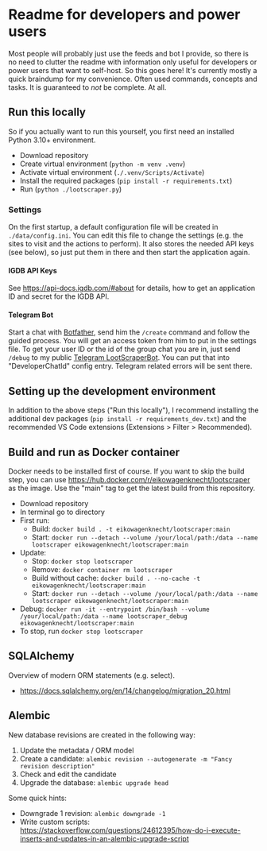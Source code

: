 # Readme for developers and power users

Most people will probably just use the feeds and bot I provide, so there is no need to clutter the readme with information only useful for developers or power users that want to self-host. So this goes here! It's currently mostly a quick braindump for my convenience. Often used commands, concepts and tasks. It is guaranteed to *not* be complete. At all.

## Run this locally

So if you actually want to run this yourself, you first need an installed Python 3.10+ environment.

- Download repository
- Create virtual environment (`python -m venv .venv`)
- Activate virtual environment (`./.venv/Scripts/Activate`)
- Install the required packages (`pip install -r requirements.txt`)
- Run (`python ./lootscraper.py`)

### Settings

On the first startup, a default configuration file will be created in `./data/config.ini`. You can edit this file to change the settings (e.g. the sites to visit and the actions to perform). It also stores the needed API keys (see below), so just put them in there and then start the application again.

#### IGDB API Keys

See <https://api-docs.igdb.com/#about> for details, how to get an application ID and secret for the IGDB API.

#### Telegram Bot

Start a chat with [Botfather](https://t.me/botfather), send him the `/create` command and follow the guided process. You will get an access token from him to put in the settings file. To get your user ID or the id of the group chat you are in, just send `/debug` to my public [Telegram LootScraperBot](https://t.me/LootScraperBot). You can put that into "DeveloperChatId" config entry. Telegram related errors will be sent there.

## Setting up the development environment

In addition to the above steps ("Run this locally"), I recommend installing the additional dev packages (`pip install -r requirements_dev.txt`) and the recommended VS Code extensions (Extensions > Filter > Recommended).

## Build and run as Docker container

Docker needs to be installed first of course. If you want to skip the build step, you can use <https://hub.docker.com/r/eikowagenknecht/lootscraper> as the image. Use the "main" tag to get the latest build from this repository.

- Download repository
- In terminal go to directory
- First run:
  - Build: `docker build . -t eikowagenknecht/lootscraper:main`
  - Start: `docker run --detach --volume /your/local/path:/data --name lootscraper eikowagenknecht/lootscraper:main`
- Update:
  - Stop: `docker stop lootscraper`
  - Remove: `docker container rm lootscraper`
  - Build without cache: `docker build . --no-cache -t eikowagenknecht/lootscraper:main`
  - Start: `docker run --detach --volume /your/local/path:/data --name lootscraper eikowagenknecht/lootscraper:main`
- Debug: `docker run -it --entrypoint /bin/bash --volume /your/local/path:/data --name lootscraper_debug eikowagenknecht/lootscraper:main`
- To stop, run `docker stop lootscraper`

## SQLAlchemy

Overview of modern ORM statements (e.g. select).

- <https://docs.sqlalchemy.org/en/14/changelog/migration_20.html>

## Alembic

New database revisions are created in the following way:

1. Update the metadata / ORM model
2. Create a candidate: `alembic revision --autogenerate -m "Fancy revision description"`
3. Check and edit the candidate
4. Upgrade the database: `alembic upgrade head`

Some quick hints:

- Downgrade 1 revision: `alembic downgrade -1`
- Write custom scripts:
<https://stackoverflow.com/questions/24612395/how-do-i-execute-inserts-and-updates-in-an-alembic-upgrade-script>
